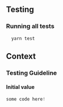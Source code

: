 ## Testing

### Running all tests

```shell
  yarn test
```

## Context

### Testing Guideline

#### Initial value

```ts
some code here!

```
